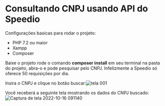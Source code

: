 # Consultando CNPJ usando API do Speedio

Configurações basicas para rodar o projeto:
- PHP 7.2 ou maior
- Xampp
- Composer

Baixe o projeto rode o comando <b>composer install</b> em seu terminal na pasta do projeto,
abra-o e pode pesquisar pelo CNPJ. Infelizmente a Speedio só oferece 50 requisições por dia.

Insira o CNPJ e clique no botão buscar:![tela 001](https://user-images.githubusercontent.com/65027607/187443691-f3e946bc-0840-4731-90be-f6d0872434e2.png)


Você receberá a seguinte tela mostrando os dados do CNPJ buscado:
![Captura de tela 2022-10-16 091140](https://user-images.githubusercontent.com/65027607/196034906-b5b3e795-45cb-43aa-b0a5-57fe08345ecb.png)


